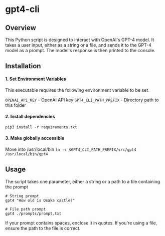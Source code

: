 # gpt4-cli

## Overview

This Python script is designed to interact with OpenAI's GPT-4 model. It takes a user input, either as a string or a file, and sends it to the GPT-4 model as a prompt. The model's response is then printed to the console.

## Installation

#### 1. Set Environment Variables

This executable requires the following environment variable to be set.

 `OPENAI_API_KEY` - OpenAI API key
 `GPT4_CLI_PATH_PREFIX` - Directory path to this folder

 #### 2. Install dependencies

 `pip3 install -r requirements.txt`

 #### 3. Make globally accessible

Move into /usr/local/bin
 `ln -s $GPT4_CLI_PATH_PREFIX/src/gpt4 /usr/local/bin/gpt4`

## Usage

The script takes one parameter, either a string or a path to a file containing the prompt

```
# String prompt
gpt4 "How old is Osaka castle?"

# File path prompt
gpt4 ./prompts/prompt.txt
```

If your prompt contains spaces, enclose it in quotes. If you're using a file, ensure the path to the file is correct.